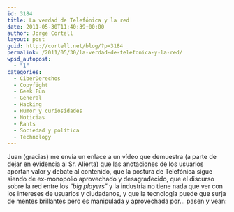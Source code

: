 ```yaml
---
id: 3184
title: La verdad de Telefónica y la red
date: 2011-05-30T11:40:39+00:00
author: Jorge Cortell
layout: post
guid: http://cortell.net/blog/?p=3184
permalink: /2011/05/30/la-verdad-de-telefonica-y-la-red/
wpsd_autopost:
  - "1"
categories:
  - CiberDerechos
  - Copyfight
  - Geek Fun
  - General
  - Hacking
  - Humor y curiosidades
  - Noticias
  - Rants
  - Sociedad y polí­tica
  - Technology
---
```

Juan (gracias) me envía un enlace a un vídeo que demuestra (a parte de dejar en evidencia al Sr. Alierta) que las anotaciones de los usuarios aportan valor y debate al contenido, que la postura de Telefónica sigue siendo de ex-monopolio aprovechado y desagradecido, que el discurso sobre la red entre los &#8220;_big players_&#8221; y la industria no tiene nada que ver con los intereses de usuarios y ciudadanos, y que la tecnología puede que surja de mentes brillantes pero es manipulada y aprovechada por&#8230; pasen y vean: